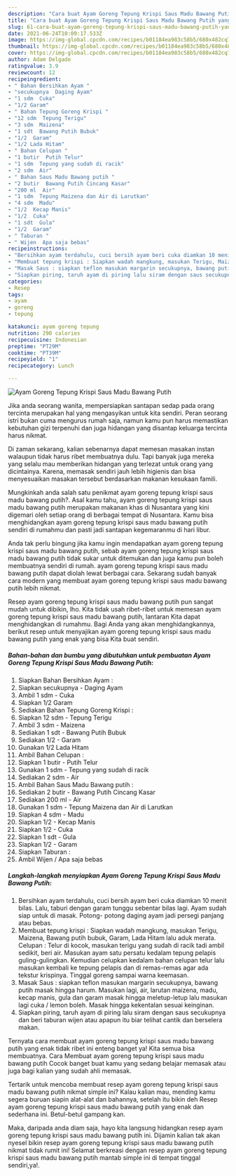 ```yaml
---
description: "Cara buat Ayam Goreng Tepung Krispi Saus Madu Bawang Putih yang nikmat Untuk Jualan"
title: "Cara buat Ayam Goreng Tepung Krispi Saus Madu Bawang Putih yang nikmat Untuk Jualan"
slug: 61-cara-buat-ayam-goreng-tepung-krispi-saus-madu-bawang-putih-yang-nikmat-untuk-jualan
date: 2021-06-24T10:09:17.533Z
image: https://img-global.cpcdn.com/recipes/b01184ea983c58b5/680x482cq70/ayam-goreng-tepung-krispi-saus-madu-bawang-putih-foto-resep-utama.jpg
thumbnail: https://img-global.cpcdn.com/recipes/b01184ea983c58b5/680x482cq70/ayam-goreng-tepung-krispi-saus-madu-bawang-putih-foto-resep-utama.jpg
cover: https://img-global.cpcdn.com/recipes/b01184ea983c58b5/680x482cq70/ayam-goreng-tepung-krispi-saus-madu-bawang-putih-foto-resep-utama.jpg
author: Adam Delgado
ratingvalue: 3.9
reviewcount: 12
recipeingredient:
- " Bahan Bersihkan Ayam "
- "secukupnya  Daging Ayam"
- "1 sdm  Cuka"
- "1/2 Garam"
- " Bahan Tepung Goreng Krispi "
- "12 sdm  Tepung Terigu"
- "3 sdm  Maizena"
- "1 sdt  Bawang Putih Bubuk"
- "1/2  Garam"
- "1/2 Lada Hitam"
- " Bahan Celupan "
- "1 butir  Putih Telur"
- "1 sdm  Tepung yang sudah di racik"
- "2 sdm  Air"
- " Bahan Saus Madu Bawang putih "
- "2 butir  Bawang Putih Cincang Kasar"
- "200 ml  Air"
- "1 sdm  Tepung Maizena dan Air di Larutkan"
- "4 sdm  Madu"
- "1/2  Kecap Manis"
- "1/2  Cuka"
- "1 sdt  Gula"
- "1/2  Garam"
- " Taburan "
- " Wijen  Apa saja bebas"
recipeinstructions:
- "Bersihkan ayam terdahulu, cuci bersih ayam beri cuka diamkan 10 menit bilas. Lalu, taburi dengan garam tunggu sebentar bilas lagi. Ayam sudah siap untuk di masak. Potong- potong daging ayam jadi persegi panjang atau bebas."
- "Membuat tepung krispi : Siapkan wadah mangkung, masukan Terigu, Maizena, Bawang putih bubuk, Garam, Lada Hitam lalu aduk merata. Celupan : Telur di kocok, masukan terigu yang sudah di racik tadi ambil sedikit, beri air. Masukan ayam satu persatu kedalam tepung pelapis guling-gulingkan. Kemudian celupkan kedalam bahan celupan telur lalu masukan kembali ke tepung pelapis dan di remas-remas agar ada tekstur krispinya. Tinggal goreng sampai warna keemasan."
- "Masak Saus : siapkan teflon masukan margarin secukupnya, bawang putih masak hingga harum. Masukan lagi, air, larutan maizena, madu, kecap manis, gula dan garam masak hingga meletup-letup lalu masukan lagi cuka / lemon boleh. Masak hingga kekentalan sesuai keinginan."
- "Siapkan piring, taruh ayam di piring lalu siram dengan saus secukupnya dan beri taburan wijen atau apapun itu biar telihat cantik dan berselera makan."
categories:
- Resep
tags:
- ayam
- goreng
- tepung

katakunci: ayam goreng tepung 
nutrition: 290 calories
recipecuisine: Indonesian
preptime: "PT29M"
cooktime: "PT39M"
recipeyield: "1"
recipecategory: Lunch

---
```



![Ayam Goreng Tepung Krispi Saus Madu Bawang Putih](https://img-global.cpcdn.com/recipes/b01184ea983c58b5/680x482cq70/ayam-goreng-tepung-krispi-saus-madu-bawang-putih-foto-resep-utama.jpg)

Jika anda seorang wanita, mempersiapkan santapan sedap pada orang tercinta merupakan hal yang mengasyikan untuk kita sendiri. Peran seorang istri bukan cuma mengurus rumah saja, namun kamu pun harus memastikan kebutuhan gizi terpenuhi dan juga hidangan yang disantap keluarga tercinta harus nikmat.

Di zaman  sekarang, kalian sebenarnya dapat memesan masakan instan walaupun tidak harus ribet membuatnya dulu. Tapi banyak juga mereka yang selalu mau memberikan hidangan yang terlezat untuk orang yang dicintainya. Karena, memasak sendiri jauh lebih higienis dan bisa menyesuaikan masakan tersebut berdasarkan makanan kesukaan famili. 



Mungkinkah anda salah satu penikmat ayam goreng tepung krispi saus madu bawang putih?. Asal kamu tahu, ayam goreng tepung krispi saus madu bawang putih merupakan makanan khas di Nusantara yang kini digemari oleh setiap orang di berbagai tempat di Nusantara. Kamu bisa menghidangkan ayam goreng tepung krispi saus madu bawang putih sendiri di rumahmu dan pasti jadi santapan kegemaranmu di hari libur.

Anda tak perlu bingung jika kamu ingin mendapatkan ayam goreng tepung krispi saus madu bawang putih, sebab ayam goreng tepung krispi saus madu bawang putih tidak sukar untuk ditemukan dan juga kamu pun boleh membuatnya sendiri di rumah. ayam goreng tepung krispi saus madu bawang putih dapat diolah lewat berbagai cara. Sekarang sudah banyak cara modern yang membuat ayam goreng tepung krispi saus madu bawang putih lebih nikmat.

Resep ayam goreng tepung krispi saus madu bawang putih pun sangat mudah untuk dibikin, lho. Kita tidak usah ribet-ribet untuk memesan ayam goreng tepung krispi saus madu bawang putih, lantaran Kita dapat menghidangkan di rumahmu. Bagi Anda yang akan menghidangkannya, berikut resep untuk menyajikan ayam goreng tepung krispi saus madu bawang putih yang enak yang bisa Kita buat sendiri.

<!--inarticleads1-->

##### Bahan-bahan dan bumbu yang dibutuhkan untuk pembuatan Ayam Goreng Tepung Krispi Saus Madu Bawang Putih:

1. Siapkan  Bahan Bersihkan Ayam :
1. Siapkan secukupnya - Daging Ayam
1. Ambil 1 sdm - Cuka
1. Siapkan 1/2 Garam
1. Sediakan  Bahan Tepung Goreng Krispi :
1. Siapkan 12 sdm - Tepung Terigu
1. Ambil 3 sdm - Maizena
1. Sediakan 1 sdt - Bawang Putih Bubuk
1. Sediakan 1/2 - Garam
1. Gunakan 1/2 Lada Hitam
1. Ambil  Bahan Celupan :
1. Siapkan 1 butir - Putih Telur
1. Gunakan 1 sdm - Tepung yang sudah di racik
1. Sediakan 2 sdm - Air
1. Ambil  Bahan Saus Madu Bawang putih :
1. Sediakan 2 butir - Bawang Putih Cincang Kasar
1. Sediakan 200 ml - Air
1. Gunakan 1 sdm - Tepung Maizena dan Air di Larutkan
1. Siapkan 4 sdm - Madu
1. Siapkan 1/2 - Kecap Manis
1. Siapkan 1/2 - Cuka
1. Siapkan 1 sdt - Gula
1. Siapkan 1/2 - Garam
1. Siapkan  Taburan :
1. Ambil  Wijen / Apa saja bebas




<!--inarticleads2-->

##### Langkah-langkah menyiapkan Ayam Goreng Tepung Krispi Saus Madu Bawang Putih:

1. Bersihkan ayam terdahulu, cuci bersih ayam beri cuka diamkan 10 menit bilas. Lalu, taburi dengan garam tunggu sebentar bilas lagi. Ayam sudah siap untuk di masak. Potong- potong daging ayam jadi persegi panjang atau bebas.
1. Membuat tepung krispi : Siapkan wadah mangkung, masukan Terigu, Maizena, Bawang putih bubuk, Garam, Lada Hitam lalu aduk merata. Celupan : Telur di kocok, masukan terigu yang sudah di racik tadi ambil sedikit, beri air. Masukan ayam satu persatu kedalam tepung pelapis guling-gulingkan. Kemudian celupkan kedalam bahan celupan telur lalu masukan kembali ke tepung pelapis dan di remas-remas agar ada tekstur krispinya. Tinggal goreng sampai warna keemasan.
1. Masak Saus : siapkan teflon masukan margarin secukupnya, bawang putih masak hingga harum. Masukan lagi, air, larutan maizena, madu, kecap manis, gula dan garam masak hingga meletup-letup lalu masukan lagi cuka / lemon boleh. Masak hingga kekentalan sesuai keinginan.
1. Siapkan piring, taruh ayam di piring lalu siram dengan saus secukupnya dan beri taburan wijen atau apapun itu biar telihat cantik dan berselera makan.




Ternyata cara membuat ayam goreng tepung krispi saus madu bawang putih yang enak tidak ribet ini enteng banget ya! Kita semua bisa membuatnya. Cara Membuat ayam goreng tepung krispi saus madu bawang putih Cocok banget buat kamu yang sedang belajar memasak atau juga bagi kalian yang sudah ahli memasak.

Tertarik untuk mencoba membuat resep ayam goreng tepung krispi saus madu bawang putih nikmat simple ini? Kalau kalian mau, mending kamu segera buruan siapin alat-alat dan bahannya, setelah itu bikin deh Resep ayam goreng tepung krispi saus madu bawang putih yang enak dan sederhana ini. Betul-betul gampang kan. 

Maka, daripada anda diam saja, hayo kita langsung hidangkan resep ayam goreng tepung krispi saus madu bawang putih ini. Dijamin kalian tak akan nyesel bikin resep ayam goreng tepung krispi saus madu bawang putih nikmat tidak rumit ini! Selamat berkreasi dengan resep ayam goreng tepung krispi saus madu bawang putih mantab simple ini di tempat tinggal sendiri,ya!.

